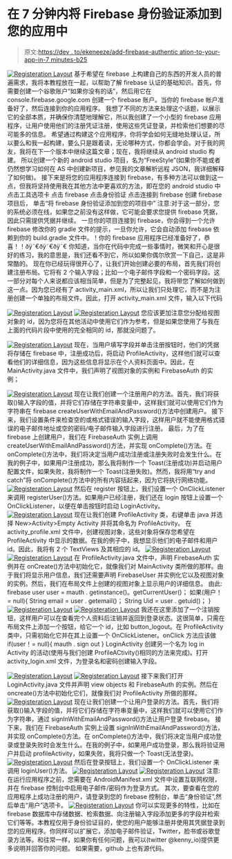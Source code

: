 # 在 7 分钟内将 Firebase 身份验证添加到您的应用中

> 原文:[https://dev . to/ekeneeze/add-firebase-authentic ation-to-your-app-in-7 minutes-b25](https://dev.to/ekeneeze/add-firebase-authentication-to-your-app-in-7minutes-b25)

[![Registeration Layout](../Images/e34eb24b93babdbc0be34ef3878a2eef.png)](https://res.cloudinary.com/practicaldev/image/fetch/s--vKZOpmj5--/c_limit%2Cf_auto%2Cfl_progressive%2Cq_auto%2Cw_880/http://res.cloudinary.com/kennyy/image/upload/v1508241569/Firebase_0_dybayu.png) 
基于希望在 firebase 上构建自己的东西的开发人员的普遍需求，我将本教程放在一起，以帮助了解 firebase 认证的基础知识。首先，你需要创建一个谷歌账户“如果你没有的话”，然后用它在 console.firebase.google.com 创建一个 firebase 账户。当你的 firebase 帐户准备好了，然后连接到你的应用程序。
我想了不同的方法来处理这个话题，以展示它的全部本质，并确保你清楚地理解它，所以我创建了一个小型的 firebase 应用程序，让用户使用他们的注册凭证注册，使用这些凭证登录，并检索他们想要的尽可能多的信息。
希望通过构建这个应用程序，你将学会如何无缝地处理认证，所以要么和我一起构建，要么只是跟着读，无论哪种方式，你都会学会。对于我的网友，我将在下一个版本中继续这篇文章；现在，我将继续从 android studio 构建。
所以创建一个新的 android studio 项目，名为“FreeStyle”(如果你不能或者仍然想学习如何在 AS 中创建新项目，参见我的文章解析远程 JSON，我详细解释了如何做)。
接下来是将您的应用程序连接到 firebase，有多种方法可以做到这一点，但我将坚持使用我在其他方法中更喜欢的方法，即在您的 android studio 中
点击工具选项卡
点击 firebase
点击身份验证
点击连接到 firebase
创建 firebase 项目后，
单击“将 firebase 身份验证添加到您的项目中”
注意:对于这一部分，您的系统必须在线，如果您之前没有这样做，它可能会要求您提供 firebase 凭据，因此只需提供凭据并继续。 一旦你的项目连接到 firebase，你会得到一个允许 firebase 修改你的 gradle 文件的提示，一旦你允许，它会自动添加 firebase 依赖到你的 build.gradle 文件中。！你的 firebase 应用程序已经准备好了，恭喜！！ðÿ˜€ðÿ˜€ðÿ˜€
你知道，当你在代码中完成一些事情时，微笑和开心是很好的练习，我的意思是，我们还看不到它，所以如果你偶尔欣赏一下自己，这是非常酷的。
现在你已经玩得很开心了，让我们开始创建必要的布局，首先我们将创建注册布局。它将有 2 个输入字段；比如一个电子邮件字段和一个密码字段。这一部分对每个人来说都应该相当简单，但是为了完整起见，我将带您了解如何做到这一点。因为您已经有了 activity_main.xml，所以让我们只处理它，而不是为注册创建一个单独的布局文件。因此，打开 activity_main.xml 文件，输入以下代码

[![Registeration Layout](../Images/c02e34290ace2de561398915fb31ff56.png)](https://res.cloudinary.com/practicaldev/image/fetch/s--TCHDuZFL--/c_limit%2Cf_auto%2Cfl_progressive%2Cq_auto%2Cw_880/http://res.cloudinary.com/kennyy/image/upload/v1508241582/Reg1_1st_aqmfqx.jpg) 
[![Registeration Layout](../Images/d41c5986a39d21b6bfa8b8b816fb636c.png)](https://res.cloudinary.com/practicaldev/image/fetch/s--raBQAyai--/c_limit%2Cf_auto%2Cfl_progressive%2Cq_auto%2Cw_880/http://res.cloudinary.com/kennyy/image/upload/v1508241566/Reg2_2nd_h2s96x.jpg) 
您应该更加注意您分配给视图对象的 id，因为您将在其他活动中使用它们作为参考，但是如果您使用了与我在上面的代码片段中使用的完全相同的 id，那就没问题了。

[![Registeration Layout](../Images/c7d3f85b87a69cea2deac1b66de1e019.png)](https://res.cloudinary.com/practicaldev/image/fetch/s--SIwENH0S--/c_limit%2Cf_auto%2Cfl_progressive%2Cq_auto%2Cw_880/http://res.cloudinary.com/kennyy/image/upload/v1508241579/reg_3rd_hgm29s.jpg) 
现在，当用户填写字段并单击注册按钮时，他们的凭据将存储在 firebase 中，注册成功后，将启动 ProfileActivity，这样他们就可以查看他们的详细信息，因为这些信息将显示在个人资料页面中。因此，在 MainActivity.java 文件中，我们声明了视图对象的实例和 FirebaseAuth 的实例；

[![Registeration Layout](../Images/7ac94155ed1c75ba434fa12d3ab105c1.png)](https://res.cloudinary.com/practicaldev/image/fetch/s--2evWoZrR--/c_limit%2Cf_auto%2Cfl_progressive%2Cq_auto%2Cw_880/http://res.cloudinary.com/kennyy/image/upload/v1508241583/4th_lmetu8.jpg) 
现在让我们创建一个注册用户的方法。首先，我们将获取()输入字段的值，并将它们存储在字符串变量中，这样我们就可以使用它们作为字符串在 firebase createUserWithEmailAndPassword()方法中创建用户。
接下来，我们设置条件来检查空的或格式错误的输入字段，这样用户就不能使用格式错误的电子邮件地址或空的密码/电子邮件输入字段进行注册。
最后，为了在 firebase 上创建用户，我们在 FirebaseAuth 实例上调用 createUserWithEmailAndPassword()方法，并实现 onComplete()方法。在 onComplete()方法中，我们将决定当用户成功注册或注册失败时会发生什么。在我的例子中，如果用户注册成功，那么我将制作一个 Toast(注册成功)并启动用户配置文件，如果失败，我将制作一个 Toast(注册失败)。然而，我将用“try and catch”将 onComplete()方法中的所有内容括起来，因为它将执行网络功能。
[![Registeration Layout](../Images/6b8778cd15a7dd0a1ab396d2cb3aba0a.png)](https://res.cloudinary.com/practicaldev/image/fetch/s--1axOkqxE--/c_limit%2Cf_auto%2Cfl_progressive%2Cq_auto%2Cw_880/http://res.cloudinary.com/kennyy/image/upload/v1508241569/RegUserMain_5th_idkfls.jpg) 
然后在 register 按钮上，我们设置一个 OnClickListener 来调用 registerUser()方法。如果用户已经注册，我们还在 login 按钮上设置一个 OnClickListener，以便在单击按钮时启动 LoginActivity。
[![Registeration Layout](../Images/696c9e1a02956b7f54d123969d560ebf.png)](https://res.cloudinary.com/practicaldev/image/fetch/s--I21ziW1E--/c_limit%2Cf_auto%2Cfl_progressive%2Cq_auto%2Cw_880/http://res.cloudinary.com/kennyy/image/upload/v1508241566/ButtonReg_6th_ophpid.jpg) 
现在让我们创建 ProfileActivity 类，右键单击 java 并选择 New>Activity>Empty Activity 并将其命名为 ProfileActivity。
在 activity_profile.xml 文件中，创建视图对象，这些对象将保存您希望在 ProfileActivity 中显示的数据。在我的例子中，我想显示他们的电子邮件和用户 id。因此，我将有 2 个 TextViews 及其相应的 id。
[![Registeration Layout](../Images/ba65bb173c971b767f4510d032779003.png)](https://res.cloudinary.com/practicaldev/image/fetch/s--vI82KUbq--/c_limit%2Cf_auto%2Cfl_progressive%2Cq_auto%2Cw_880/http://res.cloudinary.com/kennyy/image/upload/v1508241583/ProfileLay1_7th_hulr4p.jpg)
[![Registeration Layout](../Images/97340c5b7e7d3381814f25342cbd10ef.png)](https://res.cloudinary.com/practicaldev/image/fetch/s--UOyx8N_4--/c_limit%2Cf_auto%2Cfl_progressive%2Cq_auto%2Cw_880/http://res.cloudinary.com/kennyy/image/upload/v1508241584/ProfileLay2_8th_g2cvl0.jpg)
在 ProfileActivity.java 文件中，声明 FirebaseAuth 实例并在 onCreate()方法中初始化它，就像我们对 MainActivity 类所做的那样。由于我们将显示用户信息，我们还需要声明 FirebaseUser 并实例化它以及视图对象的实例。然后，我们在布局文件上创建的视图对象上显示用户的详细信息。
由此:
firebase user user = mauth . getinstance()。getCurrentUser()；
如果(用户！= null){
String email = user . getemail()；
String Uid = user . getuid()；
}
[![Registeration Layout](../Images/0c168b5f986fd46535cb460a306dded6.png)](https://res.cloudinary.com/practicaldev/image/fetch/s--2ZCD5mGM--/c_limit%2Cf_auto%2Cfl_progressive%2Cq_auto%2Cw_880/http://res.cloudinary.com/kennyy/image/upload/v1508241578/ProfileMain_9th_iald8x.jpg)
[![Registeration Layout](../Images/bce1dc9e618a6bbe6d1c73b68e278c11.png)](https://res.cloudinary.com/practicaldev/image/fetch/s--L0iArRDl--/c_limit%2Cf_auto%2Cfl_progressive%2Cq_auto%2Cw_880/http://res.cloudinary.com/kennyy/image/upload/v1508241584/profile_10th_jg36nt.jpg)
我还在这里添加了一个注销按钮，这样用户可以在查看完个人资料后注销并返回到登录状态。这很简单，只需在布局文件上添加一个按钮，给它一个 id，比如 button_logout。在 ProfileActivity 类中，只需初始化它并在其上设置一个 OnClickListener。onClick 方法应该做 if(user！= null){
mauth . sign out
}
LoginActivity
创建另一个名为 log in Activity 的活动(使用与我们创建 ProfileACtivity()相同的方法来完成)。打开 activity_login.xml 文件，为登录名和密码创建输入字段。

[![Registeration Layout](../Images/13a902e2c50177b29f2d77e84b64452c.png)](https://res.cloudinary.com/practicaldev/image/fetch/s--trv65Ydy--/c_limit%2Cf_auto%2Cfl_progressive%2Cq_auto%2Cw_880/http://res.cloudinary.com/kennyy/image/upload/v1508241573/LoginLay1_11th_fv9tcy.jpg) 
[![Registeration Layout](../Images/1c159af46b7608ca6be9c54605013c94.png)](https://res.cloudinary.com/practicaldev/image/fetch/s--Od4b_zX_--/c_limit%2Cf_auto%2Cfl_progressive%2Cq_auto%2Cw_880/http://res.cloudinary.com/kennyy/image/upload/v1508241575/LoginLay2_12th_uod2up.jpg) 
接下来我们打开 LoginActivity.java 文件并声明 view objects 和 FirebaseAuth 的实例。然后在 oncreate()方法中初始化它们，就像我们对 ProfileActivity 所做的那样。
[![Registeration Layout](../Images/c0687f37bc4f9e2cf9cee33fbe22bd77.png)](https://res.cloudinary.com/practicaldev/image/fetch/s--XmhQmx_1--/c_limit%2Cf_auto%2Cfl_progressive%2Cq_auto%2Cw_880/http://res.cloudinary.com/kennyy/image/upload/v1508241575/LoginMain1_13th_jj60sh.jpg) 
现在让我们创建一个让用户登录的方法。首先，我们将获取()输入字段的值，并将它们存储在字符串变量中，这样我们就可以使用它们作为字符串，通过 signInWithEmailAndPassword()方法让用户登录 firebase。
接下来，我们在 FirebaseAuth 实例上设置 signInWithEmailAndPassword()方法，并实现 onComplete()方法。在 onComplete()方法中，我们将决定当用户成功登录或登录失败时会发生什么。在我的例子中，如果用户成功登录，那么我将验证用户并启动 profileActivity，如果失败，我将只做一个 Toast(无法登录)。
[![Registeration Layout](../Images/99a2d745cf231caa425d00339967ad50.png)](https://res.cloudinary.com/practicaldev/image/fetch/s--DWsWGNm5--/c_limit%2Cf_auto%2Cfl_progressive%2Cq_auto%2Cw_880/http://res.cloudinary.com/kennyy/image/upload/v1508241574/LoginMain5_14th_tcsqf8.jpg) 
然后在登录按钮上，我们设置一个 OnClickListener 来调用 loginUser()方法。
[![Registeration Layout](../Images/75463f578c53dcd6625aefc77f169509.png)](https://res.cloudinary.com/practicaldev/image/fetch/s--VewqXjuC--/c_limit%2Cf_auto%2Cfl_progressive%2Cq_auto%2Cw_880/http://res.cloudinary.com/kennyy/image/upload/v1508241568/LoginButton_15th_jstbsp.jpg)
[![Registeration Layout](../Images/1af12e0d69be593f67e3c24588741e15.png)](https://res.cloudinary.com/practicaldev/image/fetch/s--5gAPmQ_K--/c_limit%2Cf_auto%2Cfl_progressive%2Cq_auto%2Cw_880/http://res.cloudinary.com/kennyy/image/upload/v1508241569/login_16th_noegyb.jpg)
注意:在运行应用程序之前，您需要在 AndroidManifest.xml 文件中设置互联网权限，并在 firebase 控制台中启用电子邮件/密码作为登录方式。
其次，要查看在您的应用程序上成功注册的用户，请登录到您的 firebase 控制台，单击“身份验证”,然后单击“用户”选项卡。
[![Registeration Layout](../Images/aa2ed7081a1c043845a1743adf253b8f.png)](https://res.cloudinary.com/practicaldev/image/fetch/s--vYo-3eP2--/c_limit%2Cf_auto%2Cfl_progressive%2Cq_auto%2Cw_880/http://res.cloudinary.com/kennyy/image/upload/v1508241568/add_user_17th_gyjkl2.jpg) 
你可以实现更多的特性，比如在 firebase 数据库中存储数据、检索数据、向注册输入字段添加更多的字段并检索它们等等。本教程仅用于身份验证目的，使您的用户能够注册并使用其凭据登录到您的应用程序。你同样可以扩展它，添加电子邮件验证，Twitter，脸书或谷歌登录方法等。和往常一样，如果你有任何问题，我可以(twitter @kenny_io)提供更多说明并回答你的问题。
如果需要，github 上也有源代码。